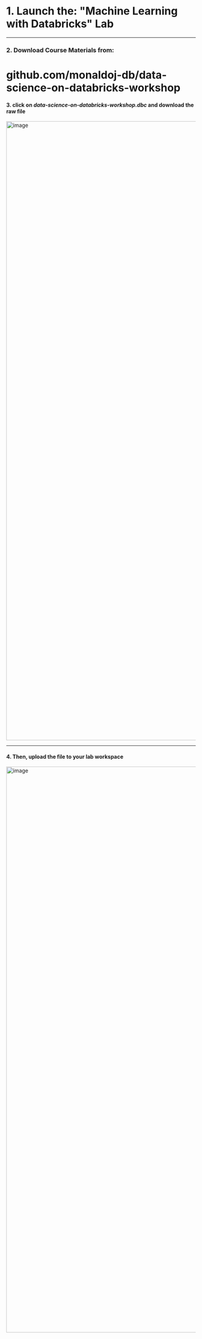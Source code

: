 # 1. Launch the: "Machine Learning with Databricks" Lab
----------------------------------------------
### 2. Download Course Materials from:
# github.com/monaldoj-db/data-science-on-databricks-workshop

#### 3. click on _data-science-on-databricks-workshop.dbc_ and download the raw file

<img width="1645" alt="image" src="https://github.com/monaldoj-db/databricks-data-science-lab/assets/158090744/632101b4-df79-4ec5-a015-05ad2252e400">

---------------------------------------------
#### 4. Then, upload the file to your lab workspace

<img width="1504" alt="image" src="https://github.com/monaldoj-db/databricks-data-science-lab/assets/158090744/2e010770-0d6d-49fc-815f-e5cacbfb6f50">


